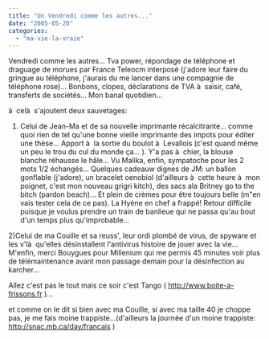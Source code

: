 ```yaml
---
title: "Un Vendredi comme les autres..."
date: "2005-05-20"
categories: 
  - "ma-vie-la-vraie"
---
```


Vendredi comme les autres... Tva power, répondage de téléphone et draguage de morues par France Teleocm interposé (j'adore leur faire du gringue au téléphone, j'aurais du me lancer dans une compagnie de téléphone rose)... Bonbons, clopes, déclarations de TVA à  saisir, café, transferts de sociétés... Mon banal quotidien...

à  celà  s'ajoutent deux sauvetages:

1) Celui de Jean-Ma et de sa nouvelle imprimante récalcitrante... comme quoi rien de tel qu'une bonne vieille imprimante des impots pour éditer une thèse... Apport à  la sortie du boulot à  Levallois (c'est quand même un peu le trou du cul du monde ça... ). Y'a pas à  chier, la blouse blanche réhausse le hâle... Vu Malika, enfin, sympatoche pour les 2 mots 1/2 échangés... Quelques cadeauw dignes de JM: un ballon gonflable (j'adore), un bracelet oenobiol (d'ailleurs à  cette heure à  mon poignet, c'est mon nouveau grigri kitch), des sacs ala Britney go to the bitch (pardon beach)... Et plein de crèmes pour être toujours belle (m"en vais tester cela de ce pas). La Hyène en chef a frappé! Retour difficile puisque je voulus prendre un train de banlieue qui ne passa qu'au bout d'un temps plus qu'improbable...

2)Celui de ma Couille et sa reuss', leur ordi plombé de virus, de spyware et les v'là  qu'elles désinstallent l'antivirus histoire de jouer avec la vie... M'enfin, merci Bouygues pour Millenium qui me permis 45 minutes voir plus de télémaintenance avant mon passage demain pour la désinfection au karcher...

Allez c'est pas le tout mais ce soir c'est Tango ( http://www.boite-a-frissons.fr )...

et comme on le dit si bien avec ma Couille, si avec ma taille 40 je choppe pas, je me fais moine trappiste...(d'ailleurs la journée d'un moine trappiste: http://snac.mb.ca/day/francais )
